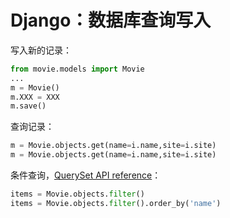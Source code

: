 <!-- toc -->
# Django：数据库查询写入

写入新的记录：

```python
from movie.models import Movie
...
m = Movie()
m.XXX = XXX
m.save()
```

查询记录：

```python
m = Movie.objects.get(name=i.name,site=i.site)
m = Movie.objects.get(name=i.name,site=i.site)
```

条件查询，[QuerySet API reference][1]：

```python
items = Movie.objects.filter()
items = Movie.objects.filter().order_by('name')
```

[1]: https://docs.djangoproject.com/en/2.2/ref/models/querysets/ "Django: QuerySet API reference"
